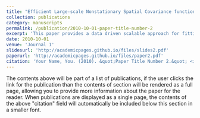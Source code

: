 ```yaml
---
title: "Efficient Large-scale Nonstationary Spatial Covariance function estimation using Convolutional Neural Networks"
collection: publications
category: manuscripts
permalink: /publication/2010-10-01-paper-title-number-2
excerpt: 'This paper provides a data driven scalable approach for fitting Nonstationary Matern covariance for large datasets.'
date: 2010-10-01
venue: 'Journal 1'
slidesurl: 'http://academicpages.github.io/files/slides2.pdf'
paperurl: 'http://academicpages.github.io/files/paper2.pdf'
citation: 'Your Name, You. (2010). &quot;Paper Title Number 2.&quot; <i>Journal 1</i>. 1(2).'
---
```


The contents above will be part of a list of publications, if the user clicks the link for the publication than the contents of section will be rendered as a full page, allowing you to provide more information about the paper for the reader. When publications are displayed as a single page, the contents of the above "citation" field will automatically be included below this section in a smaller font.
